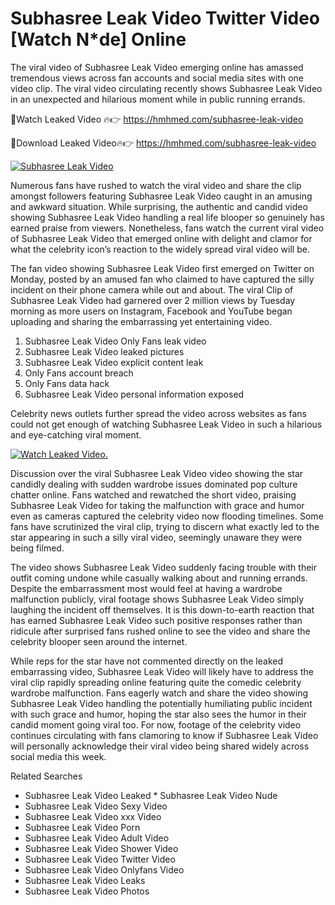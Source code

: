 ﻿# Subhasree Leak Video Twitter Video [Watch N*de] Online

The viral video of ﻿Subhasree Leak Video emerging online has amassed tremendous views across fan accounts and social media sites with one video clip. The viral video circulating recently shows ﻿Subhasree Leak Video in an unexpected and hilarious moment while in public running errands. 

🔴Watch Leaked Video 🔥👉  https://hmhmed.com/subhasree-leak-video 

🔴Download Leaked Video🔥👉  https://hmhmed.com/subhasree-leak-video 

[![Subhasree Leak Video](https://i.imgur.com/dJHk4Zq.gif)](https://hmhmed.com/subhasree-leak-video)

Numerous fans have rushed to watch the viral video and share the clip amongst followers featuring ﻿Subhasree Leak Video caught in an amusing and awkward situation. While surprising, the authentic and candid video showing ﻿Subhasree Leak Video handling a real life blooper so genuinely has earned praise from viewers. Nonetheless, fans watch the current viral video of ﻿Subhasree Leak Video that emerged online with delight and clamor for what the celebrity icon’s reaction to the widely spread viral video will be.

The fan video showing ﻿Subhasree Leak Video first emerged on Twitter on Monday, posted by an amused fan who claimed to have captured the silly incident on their phone camera while out and about. The viral Clip of ﻿Subhasree Leak Video had garnered over 2 million views by Tuesday morning as more users on Instagram, Facebook and YouTube began uploading and sharing the embarrassing yet entertaining video. 

1. ﻿Subhasree Leak Video Only Fans leak video
2. ﻿Subhasree Leak Video leaked pictures
3. ﻿Subhasree Leak Video explicit content leak
4. Only Fans account breach
5. Only Fans data hack
6. ﻿Subhasree Leak Video personal information exposed

Celebrity news outlets further spread the video across websites as fans could not get enough of watching ﻿Subhasree Leak Video in such a hilarious and eye-catching viral moment. 

[![Watch Leaked Video.](https://miro.medium.com/v2/resize:fit:828/format:webp/1*cilzJN44JGOrTw9NJCrNHA.gif "Watch Leaked Video")](https://hmhmed.com/subhasree-leak-video)

Discussion over the viral ﻿Subhasree Leak Video video showing the star candidly dealing with sudden wardrobe issues dominated pop culture chatter online. Fans watched and rewatched the short video, praising ﻿Subhasree Leak Video for taking the malfunction with grace and humor even as cameras captured the celebrity video now flooding timelines. Some fans have scrutinized the viral clip, trying to discern what exactly led to the star appearing in such a silly viral video, seemingly unaware they were being filmed.

The video shows ﻿Subhasree Leak Video suddenly facing trouble with their outfit coming undone while casually walking about and running errands. Despite the embarrassment most would feel at having a wardrobe malfunction publicly, viral footage shows ﻿Subhasree Leak Video simply laughing the incident off themselves. It is this down-to-earth reaction that has earned ﻿Subhasree Leak Video such positive responses rather than ridicule after surprised fans rushed online to see the video and share the celebrity blooper seen around the internet.  

While reps for the star have not commented directly on the leaked embarrassing video, ﻿Subhasree Leak Video will likely have to address the viral clip rapidly spreading online featuring quite the comedic celebrity wardrobe malfunction. Fans eagerly watch and share the video showing ﻿Subhasree Leak Video handling the potentially humiliating public incident with such grace and humor, hoping the star also sees the humor in their candid moment going viral too. For now, footage of the celebrity video continues circulating with fans clamoring to know if ﻿Subhasree Leak Video will personally acknowledge their viral video being shared widely across social media this week.

Related Searches
* ﻿Subhasree Leak Video Leaked
﻿* Subhasree Leak Video Nude
* ﻿Subhasree Leak Video Sexy Video
* ﻿Subhasree Leak Video xxx Video
* ﻿Subhasree Leak Video Porn
* ﻿Subhasree Leak Video Adult Video
* ﻿Subhasree Leak Video Shower Video
* ﻿Subhasree Leak Video Twitter Video
* ﻿Subhasree Leak Video Onlyfans Video
* ﻿Subhasree Leak Video Leaks
* ﻿Subhasree Leak Video Photos